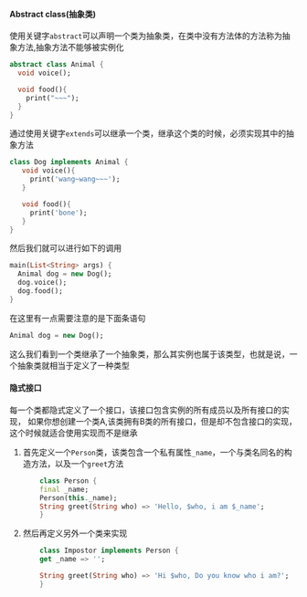 #### Abstract class(抽象类)
使用关键字`abstract`可以声明一个类为抽象类，在类中没有方法体的方法称为抽象方法,抽象方法不能够被实例化

```dart
abstract class Animal {
  void voice();

  void food(){
    print("~~~");
  }
}
```

通过使用关键字`extends`可以继承一个类，继承这个类的时候，必须实现其中的抽象方法

```dart
class Dog implements Animal {
   void voice(){
     print('wang~wang~~~');
   }

   void food(){
     print('bone');
   }
}
```

然后我们就可以进行如下的调用

```dart
main(List<String> args) {
  Animal dog = new Dog();
  dog.voice();
  dog.food();
}
```
在这里有一点需要注意的是下面条语句

```dart
Animal dog = new Dog();
```
这么我们看到一个类继承了一个抽象类，那么其实例也属于该类型，也就是说，一个抽象类就相当于定义了一种类型

#### 隐式接口
每一个类都隐式定义了一个接口，该接口包含实例的所有成员以及所有接口的实现，
如果你想创建一个类A,该类拥有B类的所有接口，但是却不包含接口的实现，这个时候就适合使用实现而不是继承

1. 首先定义一个`Person`类，该类包含一个私有属性`_name`，一个与类名同名的构造方法，以及一个`greet`方法
    ```dart
        class Person {
        final _name;
        Person(this._name);
        String greet(String who) => 'Hello, $who, i am $_name';
        }
    ```

1. 然后再定义另外一个类来实现
    ```Dart
        class Impostor implements Person {
        get _name => '';

        String greet(String who) => 'Hi $who, Do you know who i am?';
        }
    ```